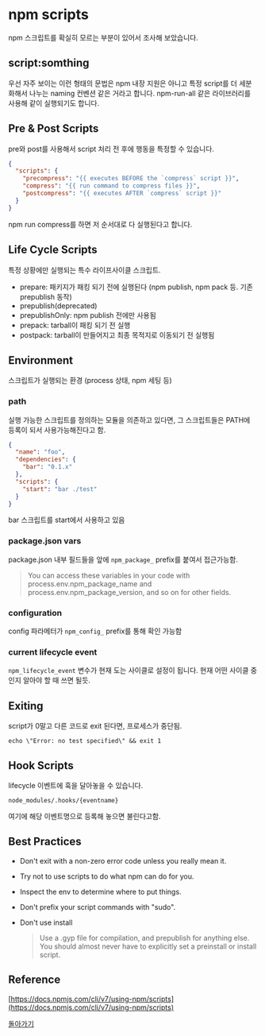 # npm scripts

npm 스크립트를 확실히 모르는 부분이 있어서 조사해 보았습니다.

## script:somthing

우선 자주 보이는 이런 형태의 문법은 npm 내장 지원은 아니고
특정 script를 더 세분화해서 나누는 naming 컨벤션 같은 거라고 합니다.
npm-run-all 같은 라이브러리를 사용해 같이 실행되기도 합니다.

## Pre & Post Scripts

pre와 post를 사용해서 script 처리 전 후에 행동을 특정할 수 있습니다.

```json
{
  "scripts": {
    "precompress": "{{ executes BEFORE the `compress` script }}",
    "compress": "{{ run command to compress files }}",
    "postcompress": "{{ executes AFTER `compress` script }}"
  }
}
```

npm run compress를 하면 저 순서대로 다 실행된다고 합니다.

## Life Cycle Scripts

특정 상황에만 실행되는 특수 라이프사이클 스크립트.

- prepare: 패키지가 패킹 되기 전에 실행된다 (npm publish, npm pack 등. 기존 prepublish 동작)
- prepublish(deprecated)
- prepublishOnly: npm publish 전에만 사용됨
- prepack: tarball이 패킹 되기 전 실행
- postpack: tarball이 만들어지고 최종 목적지로 이동되기 전 실행됨

## Environment

스크립트가 실행되는 환경 (process 상태, npm 세팅 등)

### path

실행 가능한 스크립트를 정의하는 모듈을 의존하고 있다면,
그 스크립트들은 PATH에 등록이 되서 사용가능해진다고 함.

```json
{
  "name": "foo",
  "dependencies": {
    "bar": "0.1.x"
  },
  "scripts": {
    "start": "bar ./test"
  }
}
```

bar 스크립트를 start에서 사용하고 있음

### package.json vars

package.json 내부 필드들을 앞에 `npm_package_` prefix를 붙여서 접근가능함.

> You can access these variables in your code with process.env.npm_package_name and process.env.npm_package_version, and so on for other fields.

### configuration

config 파라메터가 `npm_config_` prefix를 통해 확인 가능함

### current lifecycle event

`npm_lifecycle_event` 변수가 현재 도는 사이클로 설정이 됩니다.
현재 어떤 사이클 중인지 알아야 할 때 쓰면 될듯.

## Exiting

script가 0말고 다른 코드로 exit 된다면, 프로세스가 중단됨.

`echo \"Error: no test specified\" && exit 1`

## Hook Scripts

lifecycle 이벤트에 훅을 달아놓을 수 있습니다.

`node_modules/.hooks/{eventname}`

여기에 해당 이벤트명으로 등록해 놓으면 불린다고함.

## Best Practices

- Don't exit with a non-zero error code unless you really mean it.

- Try not to use scripts to do what npm can do for you.

- Inspect the env to determine where to put things.

- Don't prefix your script commands with "sudo".

- Don't use install
  > Use a .gyp file for compilation, and prepublish for anything else. You should almost never have to explicitly set a preinstall or install script.

## Reference

[https://docs.npmjs.com/cli/v7/using-npm/scripts](https://docs.npmjs.com/cli/v7/using-npm/scripts)

[돌아가기](/README.md)
